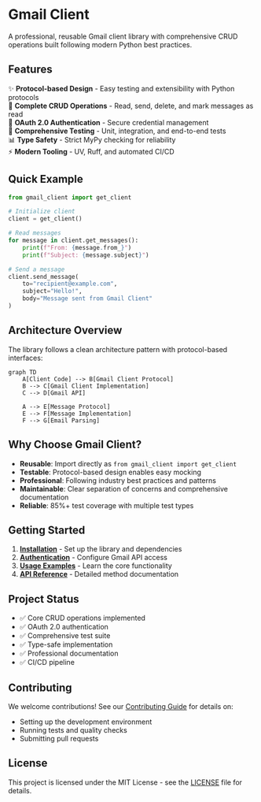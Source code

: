 # Gmail Client

A professional, reusable Gmail client library with comprehensive CRUD operations built following modern Python best practices.

## Features

✨ **Protocol-based Design** - Easy testing and extensibility with Python protocols  
📧 **Complete CRUD Operations** - Read, send, delete, and mark messages as read  
🔐 **OAuth 2.0 Authentication** - Secure credential management  
🧪 **Comprehensive Testing** - Unit, integration, and end-to-end tests  
📊 **Type Safety** - Strict MyPy checking for reliability  
⚡ **Modern Tooling** - UV, Ruff, and automated CI/CD

## Quick Example

```python
from gmail_client import get_client

# Initialize client
client = get_client()

# Read messages
for message in client.get_messages():
    print(f"From: {message.from_}")
    print(f"Subject: {message.subject}")

# Send a message
client.send_message(
    to="recipient@example.com",
    subject="Hello!",
    body="Message sent from Gmail Client"
)
```

## Architecture Overview

The library follows a clean architecture pattern with protocol-based interfaces:

```mermaid
graph TD
    A[Client Code] --> B[Gmail Client Protocol]
    B --> C[Gmail Client Implementation]
    C --> D[Gmail API]
    
    A --> E[Message Protocol]
    E --> F[Message Implementation]
    F --> G[Email Parsing]
```

## Why Choose Gmail Client?

- **Reusable**: Import directly as `from gmail_client import get_client`
- **Testable**: Protocol-based design enables easy mocking
- **Professional**: Following industry best practices and patterns
- **Maintainable**: Clear separation of concerns and comprehensive documentation
- **Reliable**: 85%+ test coverage with multiple test types

## Getting Started

1. **[Installation](guide/installation.md)** - Set up the library and dependencies
2. **[Authentication](guide/authentication.md)** - Configure Gmail API access
3. **[Usage Examples](guide/usage.md)** - Learn the core functionality
4. **[API Reference](api/client.md)** - Detailed method documentation

## Project Status

- ✅ Core CRUD operations implemented
- ✅ OAuth 2.0 authentication
- ✅ Comprehensive test suite
- ✅ Type-safe implementation
- ✅ Professional documentation
- ✅ CI/CD pipeline

## Contributing

We welcome contributions! See our [Contributing Guide](development/contributing.md) for details on:

- Setting up the development environment
- Running tests and quality checks
- Submitting pull requests

## License

This project is licensed under the MIT License - see the [LICENSE](https://github.com/prathamssaraf/ta_assignment/blob/main/LICENSE) file for details.